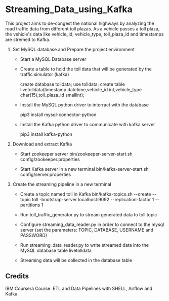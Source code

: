 # Streaming_Data_using_Kafka

This project aims to de-congest the national highways by analyzing the road traffic data from different toll plazas. As a vehicle passes a toll plaza, the vehicle's data like vehicle_id, vehicle_type, toll_plaza_id and timestamps are stremed to Kafka.

1. Set MySQL database and Prepare the project environment
    - Start a MySQL Database server
    - Create a table to hold the toll data that will be generated by the traffic simulator (kafka)
    
      create database tolldata;
      use tolldata;
      create table livetolldata(timestamp datetime,vehicle_id int,vehicle_type char(15),toll_plaza_id smallint);
    
    - Install the MySQL python driver to interract with the database
    
      pip3 install mysql-connector-python 
    
    - Install the Kafka python driver to communicate with kafka server
    
      pip3 install kafka-python
    
    
2. Download and extract Kafka
    - Start zookeeper server
      bin/zookeeper-server-start.sh config/zookeeper.properties
      
    - Start Kafka server in a new terminal
      bin/kafka-server-start.sh config/server.properties
    
3. Create the streaming pipeline in a new terminal
    - Create a topic named toll in Kafka
      bin/kafka-topics.sh --create --topic toll -bootstrap-server localhost:9092 --replication-factor 1 --partitions 1
      
    - Run toll_traffic_generator.py to stream generated data to toll topic
    
    - Configure streaming_data_reader.py in order to connect to the mysql server (set the parameters: TOPIC, DATABASE, USERNAME and PASSWORD)
    - Run streaming_data_reader.py to write streamed data into the MySQL database table livetolldata
    
    - Streaming data will be collected in the database table
    
    
    
## Credits
IBM Coursera Course: ETL and Data Pipelines with SHELL, Airflow and Kafka
